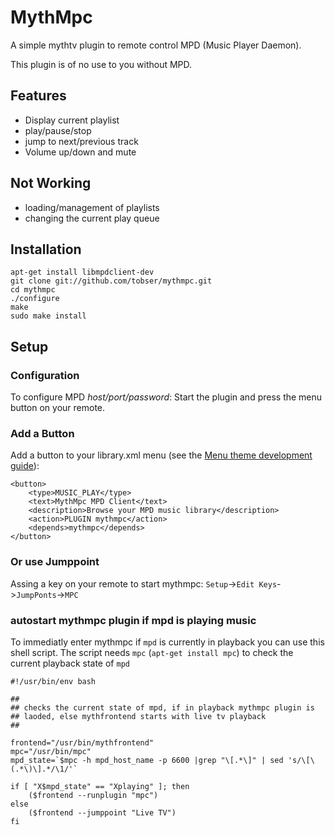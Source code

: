 # MythMpc

A simple mythtv plugin to remote control MPD (Music Player Daemon).

This plugin is of no use to you without MPD.

## Features
* Display current playlist
* play/pause/stop
* jump to next/previous track
* Volume up/down and mute

## Not Working
* loading/management of playlists
* changing the current play queue

## Installation
    apt-get install libmpdclient-dev
    git clone git://github.com/tobser/mythmpc.git
    cd mythmpc
    ./configure
    make
    sudo make install

## Setup
### Configuration
To configure MPD _host/port/password_: Start the plugin and press the menu button on your remote.

### Add a Button
Add a button to your library.xml menu (see the [Menu theme development
guide](http://www.mythtv.org/wiki/Menu_theme_development_guide)):

    <button>
        <type>MUSIC_PLAY</type>
        <text>MythMpc MPD Client</text>
        <description>Browse your MPD music library</description>
        <action>PLUGIN mythmpc</action>
        <depends>mythmpc</depends>
    </button>

### Or use Jumppoint 
Assing a key on your remote to start mythmpc: `Setup`->`Edit Keys`->`JumpPonts`->`MPC`

### autostart mythmpc plugin if mpd is playing music
To immediatly enter mythmpc if `mpd` is currently in playback you can use this shell script.
The script needs `mpc` (`apt-get install mpc`) to check the current playback state of `mpd`

    #!/usr/bin/env bash
    
    ##
    ## checks the current state of mpd, if in playback mythmpc plugin is
    ## laoded, else mythfrontend starts with live tv playback
    ##
    
    frontend="/usr/bin/mythfrontend"
    mpc="/usr/bin/mpc"
    mpd_state=`$mpc -h mpd_host_name -p 6600 |grep "\[.*\]" | sed 's/\[\(.*\)\].*/\1/'`
    
    if [ "X$mpd_state" == "Xplaying" ]; then
        ($frontend --runplugin "mpc")
    else
        ($frontend --jumppoint "Live TV")
    fi
